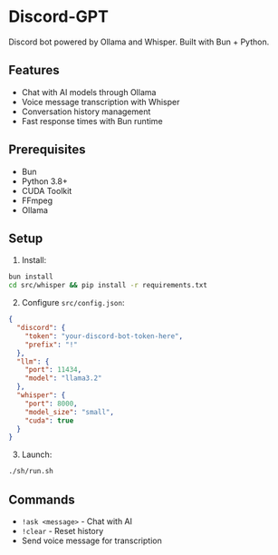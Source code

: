 # Discord-GPT
Discord bot powered by Ollama and Whisper. Built with Bun + Python.

## Features

- Chat with AI models through Ollama
- Voice message transcription with Whisper
- Conversation history management
- Fast response times with Bun runtime

## Prerequisites

- Bun
- Python 3.8+
- CUDA Toolkit
- FFmpeg
- Ollama

## Setup

1. Install:
```bash
bun install
cd src/whisper && pip install -r requirements.txt
```

2. Configure `src/config.json`:
```json
{
  "discord": {
    "token": "your-discord-bot-token-here",
    "prefix": "!"
  },
  "llm": {
    "port": 11434,
    "model": "llama3.2"
  },
  "whisper": {
    "port": 8000,
    "model_size": "small",
    "cuda": true
  }
}
```

3. Launch:
```bash
./sh/run.sh
```

## Commands

- `!ask <message>` - Chat with AI
- `!clear` - Reset history
- Send voice message for transcription
